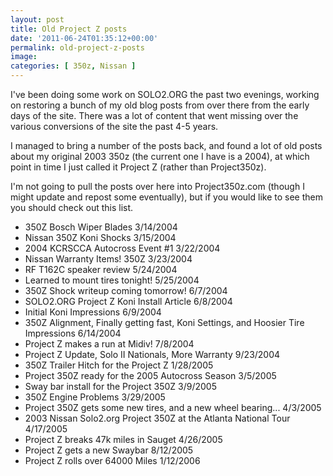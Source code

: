 ```yaml
---
layout: post
title: Old Project Z posts
date: '2011-06-24T01:35:12+00:00'
permalink: old-project-z-posts
image:
categories: [ 350z, Nissan ]
---
```

I've been doing some work on SOLO2.ORG the past two evenings, working on restoring a bunch of my old blog posts from over there from the early days of the site. There was a lot of content that went missing over the various conversions of the site the past 4-5 years.

I managed to bring a number of the posts back, and found a lot of old posts about my original 2003 350z (the current one I have is a 2004), at which point in time I just called it Project Z (rather than Project350z).

I'm not going to pull the posts over here into Project350z.com (though I might update and repost some eventually), but if you would like to see them you should check out this list.
- 350Z Bosch Wiper Blades 3/14/2004  
- Nissan 350Z Koni Shocks 3/15/2004  
- 2004 KCRSCCA Autocross Event #1 3/22/2004  
- Nissan Warranty Items! 350Z 3/23/2004  
- RF T162C speaker review 5/24/2004  
- Learned to mount tires tonight! 5/25/2004  
- 350Z Shock writeup coming tomorrow! 6/7/2004  
- SOLO2.ORG Project Z Koni Install Article 6/8/2004  
- Initial Koni Impressions 6/9/2004  
- 350Z Alignment, Finally getting fast, Koni Settings, and Hoosier Tire Impressions 6/14/2004  
- Project Z makes a run at Midiv! 7/8/2004  
- Project Z Update, Solo II Nationals, More Warranty 9/23/2004  
- 350Z Trailer Hitch for the Project Z 1/28/2005  
- Project 350Z ready for the 2005 Autocross Season 3/5/2005  
- Sway bar install for the Project 350Z 3/9/2005  
- 350Z Engine Problems 3/29/2005  
- Project 350Z gets some new tires, and a new wheel bearing... 4/3/2005  
- 2003 Nissan Solo2.org Project 350Z at the Atlanta National Tour 4/17/2005  
- Project Z breaks 47k miles in Sauget 4/26/2005  
- Project Z gets a new Swaybar 8/12/2005  
- Project Z rolls over 64000 Miles 1/12/2006  


